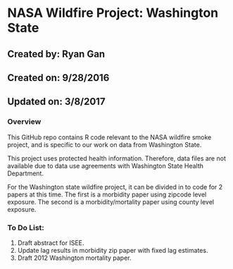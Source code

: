 # NASA Wildfire Project: Washington State
## Created by: Ryan Gan
## Created on: 9/28/2016
## Updated on: 3/8/2017

### Overview
This GitHub repo contains R code relevant to the NASA wildfire smoke project, and is specific to our work on data from Washington State. 

This project uses protected health information. Therefore, data files are not available due to data use agreements with Washington State Health Department.

For the Washington state wildfire project, it can be divided in to code for 2 papers at this time. The first is a morbidity paper using zipcode level exposure. The second is a morbidity/mortality paper using county level exposure.


### To Do List:
1. Draft abstract for ISEE.
2. Update lag results in morbidity zip paper with fixed lag estimates.
3. Draft 2012 Washington mortality paper.

